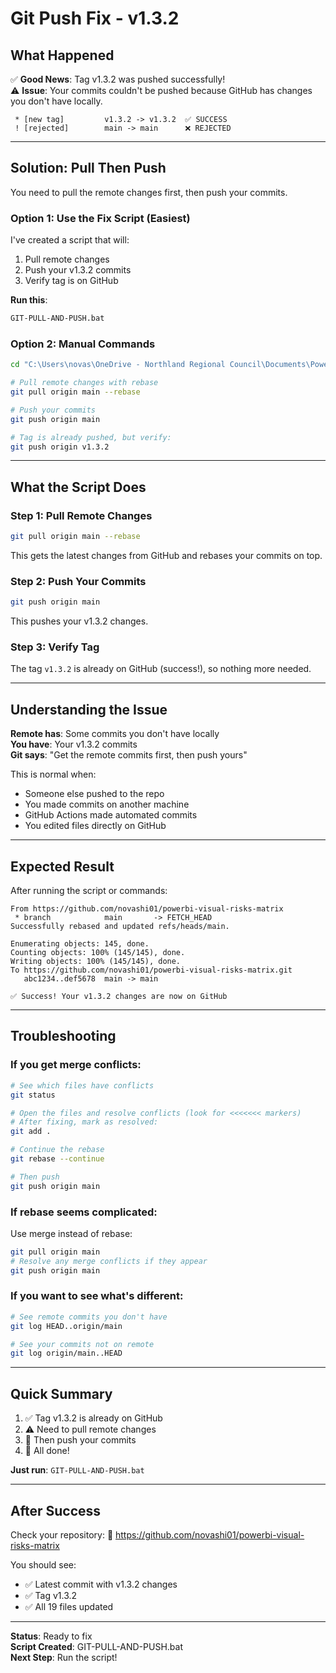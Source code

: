 # Git Push Fix - v1.3.2

## What Happened

✅ **Good News**: Tag v1.3.2 was pushed successfully!  
⚠️ **Issue**: Your commits couldn't be pushed because GitHub has changes you don't have locally.

```
 * [new tag]         v1.3.2 -> v1.3.2  ✅ SUCCESS
 ! [rejected]        main -> main      ❌ REJECTED
```

---

## Solution: Pull Then Push

You need to pull the remote changes first, then push your commits.

### Option 1: Use the Fix Script (Easiest)

I've created a script that will:
1. Pull remote changes
2. Push your v1.3.2 commits
3. Verify tag is on GitHub

**Run this**:
```cmd
GIT-PULL-AND-PUSH.bat
```

### Option 2: Manual Commands

```bash
cd "C:\Users\novas\OneDrive - Northland Regional Council\Documents\PowerBI Backup\PBI Visual\myVisual"

# Pull remote changes with rebase
git pull origin main --rebase

# Push your commits
git push origin main

# Tag is already pushed, but verify:
git push origin v1.3.2
```

---

## What the Script Does

### Step 1: Pull Remote Changes
```bash
git pull origin main --rebase
```
This gets the latest changes from GitHub and rebases your commits on top.

### Step 2: Push Your Commits
```bash
git push origin main
```
This pushes your v1.3.2 changes.

### Step 3: Verify Tag
The tag `v1.3.2` is already on GitHub (success!), so nothing more needed.

---

## Understanding the Issue

**Remote has**: Some commits you don't have locally  
**You have**: Your v1.3.2 commits  
**Git says**: "Get the remote commits first, then push yours"

This is normal when:
- Someone else pushed to the repo
- You made commits on another machine
- GitHub Actions made automated commits
- You edited files directly on GitHub

---

## Expected Result

After running the script or commands:

```
From https://github.com/novashi01/powerbi-visual-risks-matrix
 * branch            main       -> FETCH_HEAD
Successfully rebased and updated refs/heads/main.

Enumerating objects: 145, done.
Counting objects: 100% (145/145), done.
Writing objects: 100% (145/145), done.
To https://github.com/novashi01/powerbi-visual-risks-matrix.git
   abc1234..def5678  main -> main

✅ Success! Your v1.3.2 changes are now on GitHub
```

---

## Troubleshooting

### If you get merge conflicts:

```bash
# See which files have conflicts
git status

# Open the files and resolve conflicts (look for <<<<<<< markers)
# After fixing, mark as resolved:
git add .

# Continue the rebase
git rebase --continue

# Then push
git push origin main
```

### If rebase seems complicated:

Use merge instead of rebase:
```bash
git pull origin main
# Resolve any merge conflicts if they appear
git push origin main
```

### If you want to see what's different:

```bash
# See remote commits you don't have
git log HEAD..origin/main

# See your commits not on remote
git log origin/main..HEAD
```

---

## Quick Summary

1. ✅ Tag v1.3.2 is already on GitHub
2. ⚠️ Need to pull remote changes
3. 🚀 Then push your commits
4. 🎉 All done!

**Just run**: `GIT-PULL-AND-PUSH.bat`

---

## After Success

Check your repository:
🔗 https://github.com/novashi01/powerbi-visual-risks-matrix

You should see:
- ✅ Latest commit with v1.3.2 changes
- ✅ Tag v1.3.2
- ✅ All 19 files updated

---

**Status**: Ready to fix  
**Script Created**: GIT-PULL-AND-PUSH.bat  
**Next Step**: Run the script!
